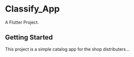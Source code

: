 # Classify_App

A Flutter Project.

## Getting Started

This project is a simple catalog app for the shop distributers...
